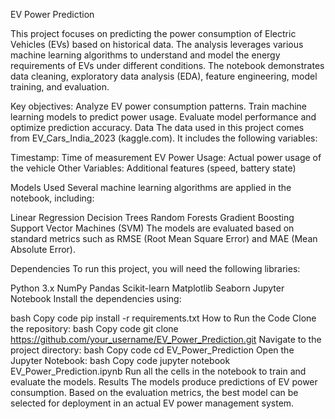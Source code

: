 EV Power Prediction


This project focuses on predicting the power consumption of Electric Vehicles (EVs) based on historical data. The analysis leverages various machine learning algorithms to understand and model the energy requirements of EVs under different conditions. The notebook demonstrates data cleaning, exploratory data analysis (EDA), feature engineering, model training, and evaluation.

Key objectives:
Analyze EV power consumption patterns.
Train machine learning models to predict power usage.
Evaluate model performance and optimize prediction accuracy.
Data
The data used in this project comes from EV_Cars_India_2023 (kaggle.com). It includes the following variables:

Timestamp: Time of measurement
EV Power Usage: Actual power usage of the vehicle
Other Variables: Additional features (speed, battery state)

Models Used
Several machine learning algorithms are applied in the notebook, including:

Linear Regression
Decision Trees
Random Forests
Gradient Boosting
Support Vector Machines (SVM)
The models are evaluated based on standard metrics such as RMSE (Root Mean Square Error) and MAE (Mean Absolute Error).

Dependencies
To run this project, you will need the following libraries:

Python 3.x
NumPy
Pandas
Scikit-learn
Matplotlib
Seaborn
Jupyter Notebook
Install the dependencies using:

bash
Copy code
pip install -r requirements.txt
How to Run the Code
Clone the repository:
bash
Copy code
git clone https://github.com/your_username/EV_Power_Prediction.git
Navigate to the project directory:
bash
Copy code
cd EV_Power_Prediction
Open the Jupyter Notebook:
bash
Copy code
jupyter notebook EV_Power_Prediction.ipynb
Run all the cells in the notebook to train and evaluate the models.
Results
The models produce predictions of EV power consumption. Based on the evaluation metrics, the best model can be selected for deployment in an actual EV power management system.
